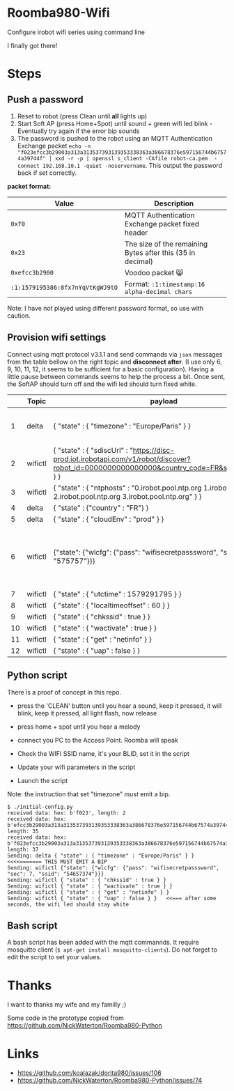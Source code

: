 # Roomba980-Wifi
Configure irobot wifi series using command line

I finally got there!

# Steps
## Push a password
1. Reset to robot (press Clean until **all** lights up)
2. Start Soft AP (press Home+Spot) until sound + green wifi led blink - Eventually try again if the error bip sounds
1. The password is pushed to the robot using an MQTT Authentication Exchange packet
    `echo -n "f023efcc3b29003a313a313537393139353338363a386678376e597156744b67574a39744f" | xxd -r -p | openssl s_client -CAfile robot-ca.pem  -connect 192.168.10.1 -quiet -noservername`. This output the password back if set correctly.

**packet format:**

Value | Description
----- | ----------
`0xf0` | MQTT Authentication Exchange packet fixed header
`0x23` | The size of the remaining Bytes after this (35 in decimal)
`0xefcc3b2900` | Voodoo packet :smile_cat:
`:1:1579195386:8fx7nYqVtKgWJ9tO` | Format: `:1:timestamp:16 alpha-decimal chars`

Note: I have not played using different password format, so use with caution.

## Provision wifi settings
Connect using mqtt protocol v3.1.1 and send commands via `json` messages from the table bellow on the right topic and **disconnect after**. (I use only 6, 9, 10, 11, 12, it seems to be sufficient for a basic configuration). Having a little pause between commands seems to help the process a bit. Once sent, the SoftAP should turn off and the wifi led should turn fixed white.

&nbsp; | Topic | payload | Comment
------- | ------- | ---------- | --------------
1 | delta | { "state" : { "timezone" : "Europe/Paris" } } | makes the robot bip once of two
2 | wifictl | { "state" : { "sdiscUrl" : "https://disc-prod.iot.irobotapi.com/v1/robot/discover?robot_id=0000000000000000&country_code=FR&sku=R966040" } } | I did not checked what is this api…
3 | wifictl | { "state" : { "ntphosts" : "0.irobot.pool.ntp.org 1.irobot.pool.ntp.org 2.irobot.pool.ntp.org 3.irobot.pool.ntp.org" } }
4 | delta | { "state" : {"country" : "FR"} }
5 | delta | { "state" : { "cloudEnv" : "prod" } }
6 | wifictl | {"state": {"wlcfg": {"pass": "wifisecretpasssword", "sec": 7, "ssid": "575757"}}} | `pass` as clear text, `ssid` as octal (mine is `WWW` here), `sec`???
7 | wifictl | { "state" : { "utctime" : 1579291795 } } | timestamp
8 | wifictl | { "state" : { "localtimeoffset" : 60 } }
9 | wifictl | { "state" : { "chkssid" : true } }
10 | wifictl | { "state" : { "wactivate" : true } }
11 | wifictl | { "state" : { "get" : "netinfo" } }
12 | wifictl | { "state" : { "uap" : false } }

## Python script

There is a proof of concept in this repo.

- press the 'CLEAN' button until you hear a sound, keep it pressed, it will blink, keep it pressed, all light flash, now release
- press home + spot until you hear a melody
- connect you PC to the Access Point. Roomba will speak

- Check the WIFI SSID name, it's your BLID, set it in the script
- Update your wifi parameters in the script
- Launch the script

Note: the instruction that set "timezone" *must* emit a bip.

```
$ ./initial-config.py
received data: hex: b'f023', length: 2
received data: hex: b'efcc3b29003a313a313537393139353338363a386678376e597156744b67574a39744f', length: 35
received data: hex: b'f023efcc3b29003a313a313537393139353338363a386678376e597156744b67574a39744f', length: 37
Sending: delta { "state" : { "timezone" : "Europe/Paris" } }    <<<<======= THIS MUST EMIT A BIP
Sending: wifictl {"state": {"wlcfg": {"pass": "wifisecretpasssword", "sec": 7, "ssid": "54657374"}}}
Sending: wifictl { "state" : { "chkssid" : true } }
Sending: wifictl { "state" : { "wactivate" : true } }
Sending: wifictl { "state" : { "get" : "netinfo" } }
Sending: wifictl { "state" : { "uap" : false } }   <<=== after some seconds, the wifi led should stay white
```

## Bash script

A bash script has been added with the mqtt commannds. It require mosquitto client (`$ apt-get install mosquitto-clients`). 
Do not forget to edit the script to set your values.

# Thanks
I want to thanks my wife and my familly ;)

Some code in the prototype copied from https://github.com/NickWaterton/Roomba980-Python

# Links
* https://github.com/koalazak/dorita980/issues/106
* https://github.com/NickWaterton/Roomba980-Python/issues/74
